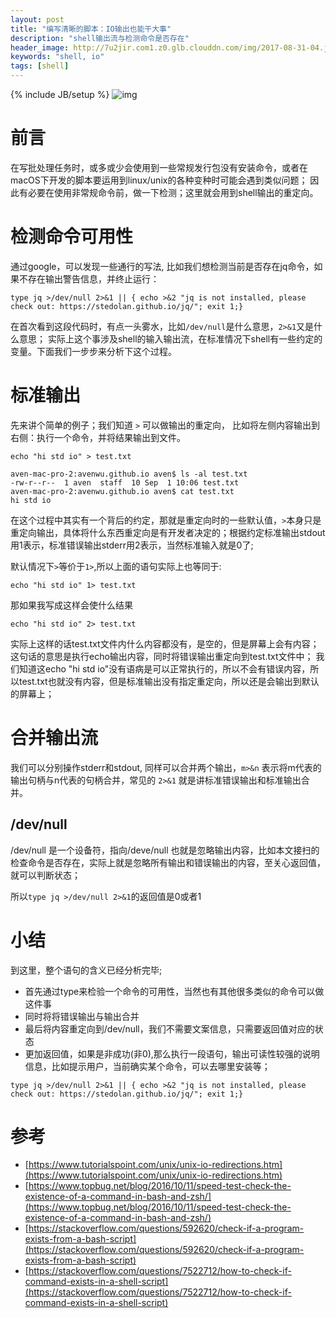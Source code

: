 ```yaml
---
layout: post
title: "编写清晰的脚本：IO输出也能干大事"
description: "shell输出流与检测命令是否存在"
header_image: http://7u2jir.com1.z0.glb.clouddn.com/img/2017-08-31-04.jpg
keywords: "shell, io"
tags: [shell]
---
```

{% include JB/setup %}
![img](http://7u2jir.com1.z0.glb.clouddn.com/img/2017-08-31-04.jpg)

# 前言

在写批处理任务时，或多或少会使用到一些常规发行包没有安装命令，或者在macOS下开发的脚本要运用到linux/unix的各种变种时可能会遇到类似问题；
因此有必要在使用非常规命令前，做一下检测；这里就会用到shell输出的重定向。


# 检测命令可用性

通过google，可以发现一些通行的写法, 比如我们想检测当前是否存在jq命令，如果不存在输出警告信息，并终止运行：

```shell
type jq >/dev/null 2>&1 || { echo >&2 "jq is not installed, please check out: https://stedolan.github.io/jq/"; exit 1;}
```

在首次看到这段代码时，有点一头雾水，比如`/dev/null`是什么意思，`2>&1`又是什么意思；
实际上这个事涉及shell的输入输出流，在标准情况下shell有一些约定的变量。下面我们一步步来分析下这个过程。

# 标准输出

先来讲个简单的例子；我们知道 `>` 可以做输出的重定向， 比如将左侧内容输出到右侧：执行一个命令，并将结果输出到文件。

```shell
echo "hi std io" > test.txt
```

```shell
aven-mac-pro-2:avenwu.github.io aven$ ls -al test.txt 
-rw-r--r--  1 aven  staff  10 Sep  1 10:06 test.txt
aven-mac-pro-2:avenwu.github.io aven$ cat test.txt 
hi std io

```
在这个过程中其实有一个背后的约定，那就是重定向时的一些默认值，`>`本身只是重定向输出，具体将什么东西重定向是有开发者决定的；根据约定标准输出stdout用1表示，标准错误输出stderr用2表示，当然标准输入就是0了;

默认情况下`>`等价于`1>`,所以上面的语句实际上也等同于:

```shell
echo "hi std io" 1> test.txt
```

那如果我写成这样会使什么结果

```shell
echo "hi std io" 2> test.txt
```
实际上这样的话test.txt文件内什么内容都没有，是空的，但是屏幕上会有内容；这句话的意思是执行echo输出内容，同时将错误输出重定向到test.txt文件中；
我们知道这echo "hi std io"没有语病是可以正常执行的，所以不会有错误内容，所以test.txt也就没有内容，但是标准输出没有指定重定向，所以还是会输出到默认的屏幕上；

# 合并输出流

我们可以分别操作stderr和stdout, 同样可以合并两个输出，`m>&n` 表示将m代表的输出句柄与n代表的句柄合并，常见的 `2>&1` 就是讲标准错误输出和标准输出合并。

## /dev/null

/dev/null 是一个设备符，指向/deve/null 也就是忽略输出内容，比如本文接扫的检查命令是否存在，实际上就是忽略所有输出和错误输出的内容，至关心返回值，就可以判断状态；

所以`type jq >/dev/null 2>&1`的返回值是0或者1

# 小结

到这里，整个语句的含义已经分析完毕;

* 首先通过type来检验一个命令的可用性，当然也有其他很多类似的命令可以做这件事
* 同时将将错误输出与输出合并
* 最后将内容重定向到/dev/null，我们不需要文案信息，只需要返回值对应的状态
* 更加返回值，如果是非成功(非0),那么执行一段语句，输出可读性较强的说明信息，比如提示用户，当前确实某个命令，可以去哪里安装等；

```shell
type jq >/dev/null 2>&1 || { echo >&2 "jq is not installed, please check out: https://stedolan.github.io/jq/"; exit 1;}
```

# 参考

* [https://www.tutorialspoint.com/unix/unix-io-redirections.htm](https://www.tutorialspoint.com/unix/unix-io-redirections.htm)
* [https://www.topbug.net/blog/2016/10/11/speed-test-check-the-existence-of-a-command-in-bash-and-zsh/](https://www.topbug.net/blog/2016/10/11/speed-test-check-the-existence-of-a-command-in-bash-and-zsh/)
* [https://stackoverflow.com/questions/592620/check-if-a-program-exists-from-a-bash-script](https://stackoverflow.com/questions/592620/check-if-a-program-exists-from-a-bash-script)
* [https://stackoverflow.com/questions/7522712/how-to-check-if-command-exists-in-a-shell-script](https://stackoverflow.com/questions/7522712/how-to-check-if-command-exists-in-a-shell-script)

